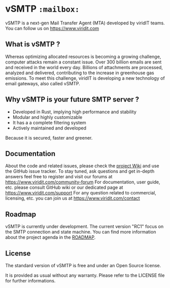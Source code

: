 # vSMTP `:mailbox:`

vSMTP is a next-gen Mail Transfer Agent (MTA) developed by viridIT teams.
You can follow us on <https://www.viridit.com>

## What is vSMTP ?

Whereas optimizing allocated resources is becoming a growing challenge, computer attacks remain a constant issue.
Over 300 billion emails are sent and received in the world every day. Billions of attachments are processed, analyzed and delivered, contributing to the increase in greenhouse gas emissions.
To meet this challenge, viridIT is developing a new technology of email gateways, also called vSMTP.

## Why vSMTP is your future SMTP server ?

- Developed in Rust, implying high performance and stability
- Modular and highly customizable
- It has a a complete filtering system
- Actively maintained and developed

Because it is secured, faster and greener.

## Documentation

About the code and related issues, please check the [project Wiki](https://github.com/viridIT/vSMTP/wiki) and use the GitHub issue tracker.
To stay tuned, ask questions and get in-depth answers feel free to register and visit our forums at <https://www.viridit.com/community-forum>
For documentation, user guide, etc. please consult GitHub wiki or our dedicated page at <https://www.viridit.com/support>
For any question related to commercial, licensing, etc. you can join us at <https://www.viridit.com/contact>

## Roadmap

vSMTP is currently under development. The current version "RC1" focus on the SMTP connection and state machine. You can find more information about the project agenda in the [ROADMAP](https://github.com/viridIT/vSMTP/blob/main/ROADMAP.md).

## License

The standard version of vSMTP is free and under an Open Source license.

It is provided as usual without any warranty.
Please refer to the LICENSE file for further informations.
